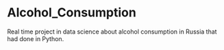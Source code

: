 # Alcohol_Consumption
Real time project in data science about alcohol consumption in Russia that had done in Python.
